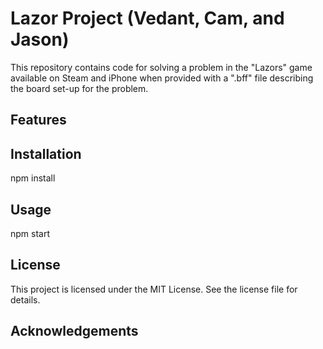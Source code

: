 # Lazor Project (Vedant, Cam, and Jason)
This repository contains code for solving a problem in the "Lazors" game available on Steam and iPhone when provided with a ".bff" file describing the board set-up for the problem.

## Features
 

## Installation
npm install

## Usage
npm start

## License
This project is licensed under the MIT License. See the license file for details.

## Acknowledgements

